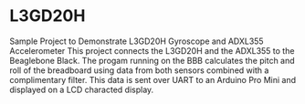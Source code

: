 # L3GD20H
Sample Project to Demonstrate L3GD20H Gyroscope and ADXL355 Accelerometer
This project connects the L3GD20H and the ADXL355 to the Beaglebone Black. The progam running on the BBB calculates
the pitch and roll of the breadboard using data from both sensors combined with a complimentary filter. This data is 
sent over UART to an Arduino Pro Mini and displayed on a LCD characted display.
